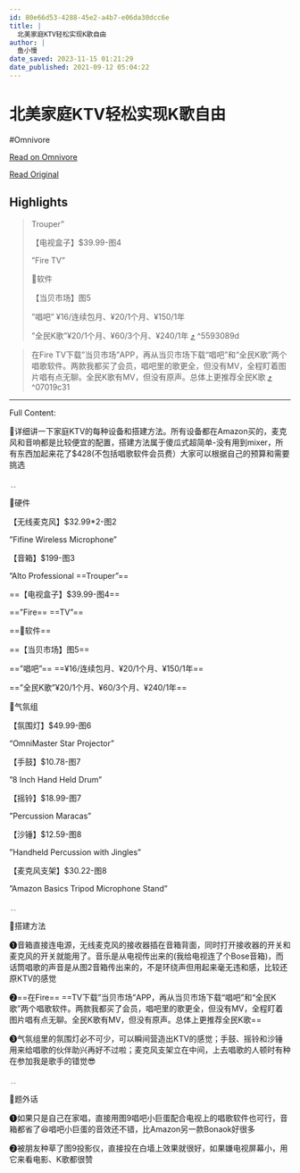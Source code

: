 ```yaml
---
id: 80e66d53-4288-45e2-a4b7-e06da30dcc6e
title: |
  北美家庭KTV轻松实现K歌自由
author: |
  鱼小慢
date_saved: 2023-11-15 01:21:29
date_published: 2021-09-12 05:04:22
---
```


# 北美家庭KTV轻松实现K歌自由
#Omnivore

[Read on Omnivore](https://omnivore.app/me/https-m-dealmoon-com-post-1466330-s-iphone-copylink-share-x-from-18bd1a43f61)

[Read Original](https://m.dealmoon.com/post/1466330?s=iphone_copylink_share&x_from_site=us)

## Highlights

> Trouper”
> 
> 【电视盒子】$39.99-图4
> 
> ”Fire TV”
> 
> 🎤软件
> 
> 【当贝市场】图5
> 
> ”唱吧” ¥16/连续包月、¥20/1个月、¥150/1年
> 
> ”全民K歌”¥20/1个月、¥60/3个月、¥240/1年 [⤴️](https://omnivore.app/me/https-m-dealmoon-com-post-1466330-s-iphone-copylink-share-x-from-18bd1a43f61#5593089d-545a-4312-ad3f-ed9c8cf6d7cd)  ^5593089d

> 在Fire TV下载”当贝市场”APP，再从当贝市场下载“唱吧”和“全民K歌”两个唱歌软件。两款我都买了会员，唱吧里的歌更全，但没有MV，全程盯着图片唱有点无聊。全民K歌有MV，但没有原声。总体上更推荐全民K歌 [⤴️](https://omnivore.app/me/https-m-dealmoon-com-post-1466330-s-iphone-copylink-share-x-from-18bd1a43f61#07019c31-4465-4105-ab6e-63fd9a903468)  ^07019c31


--- 

Full Content: 

🎤详细讲一下家庭KTV的每种设备和搭建方法。所有设备都在Amazon买的，麦克风和音响都是比较便宜的配置，搭建方法属于傻瓜式超简单-没有用到mixer，所有东西加起来花了$428(不包括唱歌软件会员费）大家可以根据自己的预算和需要挑选

﹎

🎤硬件

【无线麦克风】$32.99\*2-图2

”Fifine Wireless Microphone”

【音箱】$199-图3

”Alto Professional ==Trouper”==

==【电视盒子】$39.99-图4==

==”Fire== ==TV”==

==🎤软件==

==【当贝市场】图5==

==”唱吧”== ==¥16/连续包月、¥20/1个月、¥150/1年==

==”全民K歌”¥20/1个月、¥60/3个月、¥240/1年==

🎤气氛组

【氛围灯】$49.99-图6

“OmniMaster Star Projector”

【手鼓】$10.78-图7

”8 Inch Hand Held Drum”

【摇铃】$18.99-图7

”Percussion Maracas”

【沙锤】$12.59-图8

”Handheld Percussion with Jingles”

【麦克风支架】$30.22-图8

”Amazon Basics Tripod Microphone Stand”

﹎

🎤搭建方法

❶音箱直接连电源，无线麦克风的接收器插在音箱背面，同时打开接收器的开关和麦克风的开关就能用了。音乐是从电视传出来的(我给电视连了个Bose音箱)，而话筒唱歌的声音是从图2音箱传出来的，不是环绕声但用起来毫无违和感，比较还原KTV的感觉

❷==在Fire== ==TV下载”当贝市场”APP，再从当贝市场下载“唱吧”和“全民K歌”两个唱歌软件。两款我都买了会员，唱吧里的歌更全，但没有MV，全程盯着图片唱有点无聊。全民K歌有MV，但没有原声。总体上更推荐全民K歌==

❸气氛组里的氛围灯必不可少，可以瞬间营造出KTV的感觉；手鼓、摇铃和沙锤用来给唱歌的伙伴助兴再好不过啦；麦克风支架立在中间，上去唱歌的人顿时有种在参加我是歌手的错觉😎

﹎

🎤题外话

❶如果只是自己在家唱，直接用图9唱吧小巨蛋配合电视上的唱歌软件也可行，音箱都省了😆唱吧小巨蛋的音效还不错，比Amazon另一款Bonaok好很多

❷被朋友种草了图9投影仪，直接投在白墙上效果就很好，如果嫌电视屏幕小，用它来看电影、K歌都很赞

